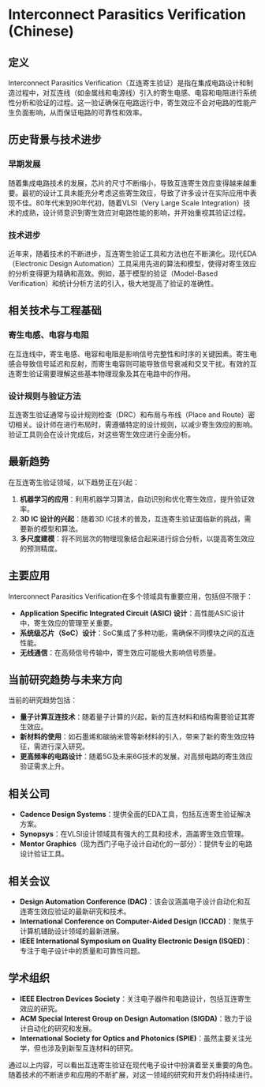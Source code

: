 # Interconnect Parasitics Verification (Chinese)

## 定义

Interconnect Parasitics Verification（互连寄生验证）是指在集成电路设计和制造过程中，对互连线（如金属线和电源线）引入的寄生电感、电容和电阻进行系统性分析和验证的过程。这一验证确保在电路运行中，寄生效应不会对电路的性能产生负面影响，从而保证电路的可靠性和效率。

## 历史背景与技术进步

### 早期发展

随着集成电路技术的发展，芯片的尺寸不断缩小，导致互连寄生效应变得越来越重要。最初的设计工具未能充分考虑这些寄生效应，导致了许多设计在实际应用中表现不佳。80年代末到90年代初，随着VLSI（Very Large Scale Integration）技术的成熟，设计师意识到寄生效应对电路性能的影响，并开始重视其验证过程。

### 技术进步

近年来，随着技术的不断进步，互连寄生验证工具和方法也在不断演化。现代EDA（Electronic Design Automation）工具采用先进的算法和模型，使得对寄生效应的分析变得更为精确和高效。例如，基于模型的验证（Model-Based Verification）和统计分析方法的引入，极大地提高了验证的准确性。

## 相关技术与工程基础

### 寄生电感、电容与电阻

在互连线中，寄生电感、电容和电阻是影响信号完整性和时序的关键因素。寄生电感会导致信号延迟和反射，而寄生电容则可能导致信号衰减和交叉干扰。有效的互连寄生验证需要理解这些基本物理现象及其在电路中的作用。

### 设计规则与验证方法

互连寄生验证通常与设计规则检查（DRC）和布局与布线（Place and Route）密切相关。设计师在进行布局时，需遵循特定的设计规则，以减少寄生效应的影响。验证工具则会在设计完成后，对这些寄生效应进行全面分析。

## 最新趋势

在互连寄生验证领域，以下趋势正在兴起：

1. **机器学习的应用**：利用机器学习算法，自动识别和优化寄生效应，提升验证效率。
2. **3D IC 设计的兴起**：随着3D IC技术的普及，互连寄生验证面临新的挑战，需要新的模型和算法。
3. **多尺度建模**：将不同层次的物理现象结合起来进行综合分析，以提高寄生效应的预测精度。

## 主要应用

Interconnect Parasitics Verification在多个领域具有重要应用，包括但不限于：

- **Application Specific Integrated Circuit (ASIC) 设计**：高性能ASIC设计中，寄生效应的管理至关重要。
- **系统级芯片（SoC）设计**：SoC集成了多种功能，需确保不同模块之间的互连性能。
- **无线通信**：在高频信号传输中，寄生效应可能极大影响信号质量。

## 当前研究趋势与未来方向

当前的研究趋势包括：

- **量子计算互连技术**：随着量子计算的兴起，新的互连材料和结构需要验证其寄生效应。
- **新材料的使用**：如石墨烯和碳纳米管等新材料的引入，带来了新的寄生效应特征，需进行深入研究。
- **更高频率的电路设计**：随着5G及未来6G技术的发展，对高频电路的寄生效应验证需求上升。

## 相关公司

- **Cadence Design Systems**：提供全面的EDA工具，包括互连寄生验证解决方案。
- **Synopsys**：在VLSI设计领域具有强大的工具和技术，涵盖寄生效应管理。
- **Mentor Graphics**（现为西门子电子设计自动化的一部分）：提供专业的电路设计验证工具。

## 相关会议

- **Design Automation Conference (DAC)**：该会议涵盖电子设计自动化和互连寄生效应验证的最新研究和技术。
- **International Conference on Computer-Aided Design (ICCAD)**：聚焦于计算机辅助设计领域的最新进展。
- **IEEE International Symposium on Quality Electronic Design (ISQED)**：专注于电子设计中的质量和可靠性问题。

## 学术组织

- **IEEE Electron Devices Society**：关注电子器件和电路设计，包括互连寄生效应的研究。
- **ACM Special Interest Group on Design Automation (SIGDA)**：致力于设计自动化的研究和发展。
- **International Society for Optics and Photonics (SPIE)**：虽然主要关注光学，但也涉及到新型互连材料的研究。

通过以上内容，可以看出互连寄生验证在现代电子设计中扮演着至关重要的角色。随着技术的不断进步和应用的不断扩展，对这一领域的研究和开发仍将持续进行。